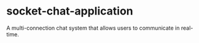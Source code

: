 # socket-chat-application
A multi-connection chat system that allows users to communicate in real-time.
